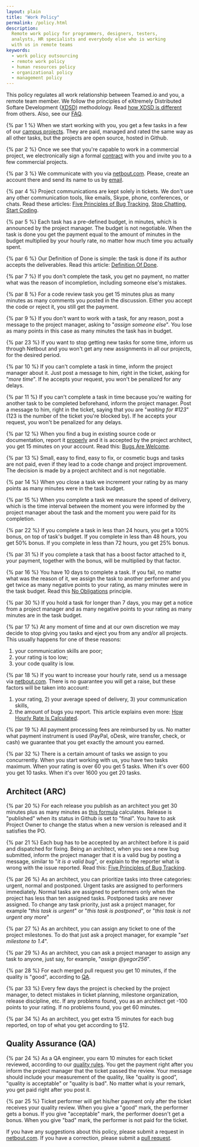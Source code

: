 ```yaml
---
layout: plain
title: "Work Policy"
permalink: /policy.html
description:
  Remote work policy for programmers, designers, testers,
  analysts, HR specialists and everybody else who is working
  with us in remote teams
keywords:
  - work policy outsourcing
  - remote work policy
  - human resources policy
  - organizational policy
  - management policy
---
```


This policy regulates all work relationship between Teamed.io
and you, a remote team member. We follow the principles of
eXtremely Distributed Softare Development ([XDSD](http://www.xdsd.org)) methodology. Read
[how XDSD is different](http://www.yegor256.com/2014/04/17/how-xdsd-is-different.html) from others.
Also, see our [FAQ](/faq.html).

{% par 1 %}
When we start working with you, you get a few tasks in a few of our
[campus projects](/campus.html). They are paid, managed and rated the same
way as all other tasks, but the projects are open source, hosted in Github.

{% par 2 %}
Once we see that you're capable to work in a commercial project,
we electronically sign a formal [contract](/engineer.pdf) with you and invite you to
a few commercial projects.

{% par 3 %}
We communicate with you via [netbout.com](http://www.netbout.com). Please, create
an account there and send its name to us by [email](mailto:dev@teamed.io).

{% par 4 %}
Project communications are kept solely in tickets. We don't use any other
communication tools, like emails, Skype, phone, conferences, or chats.
Read these articles:
[Five Principles of Bug Tracking](http://www.yegor256.com/2014/11/24/principles-of-bug-tracking.html),
[Stop Chatting, Start Coding](http://www.yegor256.com/2014/10/07/stop-chatting-start-coding.html).

{% par 5 %}
Each task has a pre-defined budget, in minutes, which is announced by the project
manager. The budget is not negotiable. When the task is done
you get the payment equal to the amount of minutes in the budget multiplied
by your hourly rate, no matter how much time you actually spent.

{% par 6 %}
Our Definition of Done is simple: the task is done if
its author accepts the deliverables.
Read this article: [Definition Of Done](http://www.yegor256.com/2014/04/15/definition-of-done.html).

{% par 7 %}
If you don't complete the task, you get no payment, no matter what
was the reason of incompletion, including someone else's mistakes.

{% par 8 %}
For a code review task you get 15 minutes plus as many minutes
as many comments you posted in the discussion. Either you accept
the code or reject it, you still get the payment.

{% par 9 %}
If you don't want to work with a task, for any reason, post a message
to the project manager, asking to "_assign someone else_". You lose
as many points in this case as many minutes the task has in budget.

{% par 23 %}
If you want to stop getting new tasks for some time, inform us
through Netbout and you won't get any new assignments in all our projects,
for the desired period.

{% par 10 %}
If you can't complete a task in time, inform the project manager about it. Just
post a message to him, right in the ticket, asking for "_more time_". If he
accepts your request, you won't be penalized for any delays.

{% par 11 %}
If you can't complete a task in time because you're waiting for another
task to be completed beforehand, inform the project manager. Post a message
to him, right in the ticket, saying that you are "_waiting for #123_"
(123 is the number of the ticket you're blocked by).
If he accepts your request, you won't be penalized for any delays.

{% par 12 %}
When you find a bug in existing source code or documentation, report it
[properly](http://www.yegor256.com/2014/11/24/principles-of-bug-tracking.html)
and it is accepted by the project architect, you get 15 minutes on
your account. Read this: [Bugs Are Welcome](http://www.yegor256.com/2014/04/13/bugs-are-welcome.html).

{% par 13 %}
Small, easy to find, easy to fix, or cosmetic bugs and tasks are not paid,
even if they lead to a code change and project improvement. The
decision is made by a project architect and is not negotiable.

{% par 14 %}
When you close a task we increment your rating by as many points as many
minutes were in the task budget.

{% par 15 %}
When you complete a task we measure the speed of delivery, which is the
time interval between the moment you were informed by the project manager
about the task and the moment you were paid for its completion.

{% par 22 %}
If you complete a task in less than 24 hours, you get a 100% bonus, on top
of task's budget. If you complete in less than 48 hours, you get 50% bonus.
If you complete in less than 72 hours, you get 25% bonus.

{% par 31 %}
If you complete a task that has a boost factor attached to it, your
payment, together with the bonus, will be multiplied by that factor.

{% par 16 %}
You have 10 days to complete a task. If you fail,
no matter what was the reason of it, we assign the task to another
performer and you get twice as many negative points to your rating, as
many minutes were in the task budget.
Read this [No Obligations](http://www.yegor256.com/2014/04/13/no-obligations-principle.html) principle.

{% par 30 %}
If you hold a task for longer than 7 days, you may get a notice from
a project manager and as many negative points to your rating as many
minutes are in the task budget.

{% par 17 %}
At any moment of time and at our own discretion we may decide to stop
giving you tasks and eject you from any and/or all projects. This usually
happens for one of these reasons:
1) your communication skills are poor;
2) your rating is too low;
3) your code quality is low.

{% par 18 %}
If you want to increase your hourly rate, send us a message via
[netbout.com](http://www.netbout.com). There is no guarantee you will get
a raise, but these factors will be taken into account:
1) your rating, 2) your average speed of delivery, 3) your communication skills,
4) the amount of bugs you report. This article explains even more:
[How Hourly Rate Is Calculated](http://www.yegor256.com/2014/04/20/how-hourly-rate-is-calculated.html).

{% par 19 %}
All payment processing fees are reimbursed by us. No matter what payment
instrument is used (PayPal, oDesk, wire transfer, check, or cash) we guarantee
that you get exactly the amount you earned.

{% par 32 %}
There is a certain amount of tasks we assign to you concurrently. When
you start working with us, you have two tasks maximum. When
your rating is over 60 you get 5 tasks. When it's over 600 you get 10 tasks.
When it's over 1600 you get 20 tasks.

## Architect (ARC)

{% par 20 %}
For each release you publish as an architect you get 30 minutes plus as many minutes
as [this formula](/release.html) calculates. Release is "published" when
its status in Github is set to "final". You have to ask Project Owner to
change the status when a new version is released and it satisfies
the PO.

{% par 21 %}
Each bug has to be accepted by an architect before it is paid and dispatched
for fixing. Being an architect, when you see a new bug submitted, inform
the project manager that it is a valid bug by posting a message, similar
to "_it is a valid bug_", or explain to the reporter what is wrong with
the issue reported. Read this:
[Five Principles of Bug Tracking](http://www.yegor256.com/2014/11/24/principles-of-bug-tracking.html).

{% par 26 %}
As an architect, you can prioritize tasks into three categories: urgent, normal
and postponed. Urgent tasks are assigned to performers immediately. Normal
tasks are assigned to performers only when the project has less than ten
assigned tasks. Postponed tasks are never assigned. To change any task
priority, just ask a project manager, for example "_this task is urgent_"
or "_this task is postponed_", or "_this task is not urgent any more_"

{% par 27 %}
As an architect, you can assign any ticket to one of the project milestones.
To do that just ask a project manager, for example "_set milestone to 1.4_".

{% par 29 %}
As an architect, you can ask a project manager to assign any task to anyone,
just say, for example, "_assign @yegor256_".

{% par 28 %}
For each merged pull request you get 10 minutes, if the quality is "good",
according to [QA](/qa.html).

{% par 33 %}
Every few days the project is checked by the project manager, to detect
mistakes in ticket planning, milestone organization, release discipline, etc.
If any problems found, you as an architect get -100 points to your rating.
If no problems found, you get 60 minutes.

{% par 34 %}
As an architect, you get extra 15 minutes for each bug reported,
on top of what you get according to &sect;12.

## Quality Assurance (QA)

{% par 24 %}
As a QA engineer, you earn 10 minutes for each ticket reviewed, according to
our [quality rules](/qa.html). You get
the payment right after you inform the project manager that the ticket
passed the review. Your message should include your measurement of the
quality, like "quality is good", "quality is acceptable" or "quality is bad".
No matter what is your remark, you get paid right after you post it.

{% par 25 %}
Ticket performer will get his/her payment only after the ticket receives
your quality review. When you give a "good" mark, the performer gets a
bonus. If you give "acceptable" mark, the performer doesn't get a bonus. When
you give "bad" mark, the performer is not paid for the ticket.

If you have any suggestions about this policy, please submit a request
in [netbout.com](http://www.netbout.com). If you have a correction, please
submit a [pull request](https://github.com/teamed/teamed.io).
